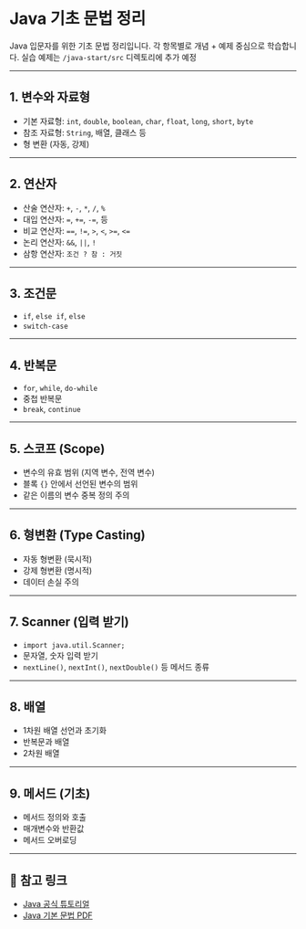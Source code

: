 # Java 기초 문법 정리

Java 입문자를 위한 기초 문법 정리입니다. 각 항목별로 개념 + 예제 중심으로 학습합니다.
실습 예제는 `/java-start/src` 디렉토리에 추가 예정

---

## 1. 변수와 자료형

- 기본 자료형: `int`, `double`, `boolean`, `char`, `float`, `long`, `short`, `byte`
- 참조 자료형: `String`, 배열, 클래스 등
- 형 변환 (자동, 강제)

---

## 2. 연산자

- 산술 연산자: `+`, `-`, `*`, `/`, `%`
- 대입 연산자: `=`, `+=`, `-=`, 등
- 비교 연산자: `==`, `!=`, `>`, `<`, `>=`, `<=`
- 논리 연산자: `&&`, `||`, `!`
- 삼항 연산자: `조건 ? 참 : 거짓`

---

## 3. 조건문

- `if`, `else if`, `else`
- `switch-case`

---

## 4. 반복문

- `for`, `while`, `do-while`
- 중첩 반복문
- `break`, `continue`

---

## 5. 스코프 (Scope)

- 변수의 유효 범위 (지역 변수, 전역 변수)
- 블록 `{}` 안에서 선언된 변수의 범위
- 같은 이름의 변수 중복 정의 주의

---

## 6. 형변환 (Type Casting)

- 자동 형변환 (묵시적)
- 강제 형변환 (명시적)
- 데이터 손실 주의

---

## 7. Scanner (입력 받기)

- `import java.util.Scanner;`
- 문자열, 숫자 입력 받기
- `nextLine()`, `nextInt()`, `nextDouble()` 등 메서드 종류

---

## 8. 배열

- 1차원 배열 선언과 초기화
- 반복문과 배열
- 2차원 배열

---

## 9. 메서드 (기초)

- 메서드 정의와 호출
- 매개변수와 반환값
- 메서드 오버로딩

---

## 📎 참고 링크

- [Java 공식 튜토리얼](https://docs.oracle.com/javase/tutorial/)
- [Java 기본 문법 PDF](https://www.oracle.com/java/technologies/javase-downloads.html)
